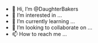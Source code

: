 - 👋 Hi, I’m @DaughterBakers
- 👀 I’m interested in ...
- 🌱 I’m currently learning ...
- 💞️ I’m looking to collaborate on ...
- 📫 How to reach me ...

<!---
DaughterBakers/DaughterBakers is a ✨ special ✨ repository because its `README.md` (this file) appears on your GitHub profile.
You can click the Preview link to take a look at your changes.
--->
